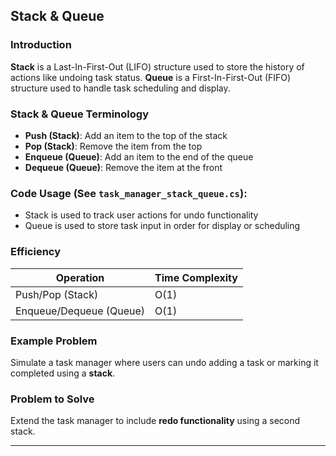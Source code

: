 ## Stack & Queue

### Introduction

**Stack** is a Last-In-First-Out (LIFO) structure used to store the history of actions like undoing task status.
**Queue** is a First-In-First-Out (FIFO) structure used to handle task scheduling and display.

### Stack & Queue Terminology

* **Push (Stack)**: Add an item to the top of the stack
* **Pop (Stack)**: Remove the item from the top
* **Enqueue (Queue)**: Add an item to the end of the queue
* **Dequeue (Queue)**: Remove the item at the front

### Code Usage (See `task_manager_stack_queue.cs`):

* Stack is used to track user actions for undo functionality
* Queue is used to store task input in order for display or scheduling

### Efficiency

| Operation               | Time Complexity |
| ----------------------- | --------------- |
| Push/Pop (Stack)        | O(1)            |
| Enqueue/Dequeue (Queue) | O(1)            |

### Example Problem

Simulate a task manager where users can undo adding a task or marking it completed using a **stack**.

### Problem to Solve

Extend the task manager to include **redo functionality** using a second stack.

---
